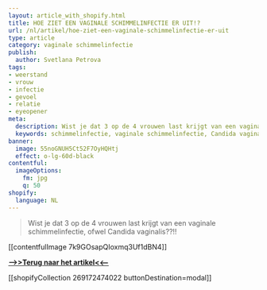 ```yaml
---
layout: article_with_shopify.html
title: HOE ZIET EEN VAGINALE SCHIMMELINFECTIE ER UIT!?
url: /nl/artikel/hoe-ziet-een-vaginale-schimmelinfectie-er-uit
type: article
category: vaginale schimmelinfectie
publish:
  author: Svetlana Petrova
tags:
- weerstand
- vrouw
- infectie
- gevoel
- relatie
- eyeopener
meta:
  description: Wist je dat 3 op de 4 vrouwen last krijgt van een vaginale schimmelinfectie?! Vrouwen hebben een verhoogd risico op infecties. Benieuwd hoe een vaginale schimmelinfectie eruit ziet?
  keywords: schimmelinfectie, vaginale schimmelinfectie, Candida vaginalis
banner:
  image: 55noGNUH5Ct52F7OyHQHtj
  effect: o-lg-60d-black
contentful:
  imageOptions:
    fm: jpg
    q: 50
shopify:
  language: NL
---
```


> Wist je dat 3 op de 4 vrouwen last krijgt van een vaginale schimmelinfectie, ofwel Candida vaginalis??!!

[[contentfulImage 7k9GOsapQIoxmq3Uf1dBN4]]

[**-->>Terug naar het artikel<<--**](#https://insights.ivansherbs.com/nl/artikel/infecties/het-ontzichtbare-leger-vaginale-schimmelinfectie#terug_en_lees_verder)

[[shopifyCollection 269172474022 buttonDestination=modal]]
